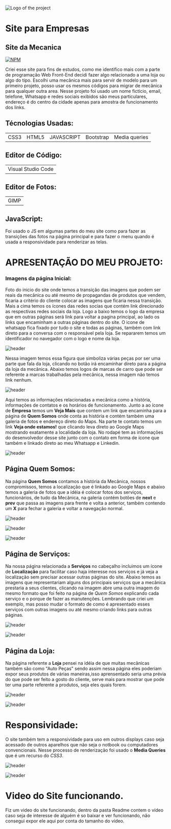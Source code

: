 ![Logo of the project](https://github.com/FilippiCelegati/Site-Empresas/blob/main/site/img/logochave.png)




# Site para Empresas
 ## Site da Mecanica
 [![NPM](https://img.shields.io/npm/l/react)](https://github.com/FilippiCelegati/Site-Empresas/blob/main/LICENSE)
 
 <p>Criei esse site para fins de estudos, como me identifico mais com a parte de programação Web Front-End decidi fazer algo relacionado a uma loja ou algo do tipo. Escolhi uma mecânica mais para servir de modelo para um primeiro projeto, posso usar os mesmos códigos para migrar de mecânica para qualquer outra area. Nesse projeto foi usado um nome fictício, email, telefone, Whatsapp e redes sociais exibidos são meus particulares, endereço é do centro da cidade apenas para amostra de funcionamento dos links.</p>
 
 ## Técnologias Usadas:

<table>
  <tr>
    <td>CSS3</td>
    <td>HTML5</td>
    <td>JAVASCRIPT</td>
    <td>Bootstrap</td>
    <td>Media queries</td>
  </tr>
 </table>
 
 ## Editor de Código:

<table>
  <tr>
    <td>Visual Studio Code</td>
  </tr>
</table>

## Editor de Fotos:

<table>
  <tr>
    <td>GIMP</td>
  </tr>
</table>

## JavaScript:
<p>Foi usado o JS em algumas partes do meu site como para fazer as transições das fotos na página principal e para fazer o menu quando é usada a responsividade para renderizar as telas.
 
 # APRESENTAÇÃO DO MEU PROJETO:
 
 ### Imagens da página Inicial:
  <p>Foto do inicio do site onde temos a transição das imagens que podem ser reais da mecânica ou até mesmo de propagandas de produtos que vendem, ficaria a critério do cliente colocar as imagens que ficaria nessa transição. Mais a cima temos os ícones das redes socias que contém link direcionado as respectivas redes sociais da loja. Logo a baixo temos o logo da empresa que em outras páginas será link para voltar a pagina principal, ao lado os links que encaminham a outras páginas dentro do site. O icone de whatsapp fica fixado por tudo o site e todas as páginas, também com link direto para a conversa com o responsável pela loja. Se repararem temos um identificador no navegador com o logo e nome da loja.</p>
  
  ![header](https://github.com/FilippiCelegati/Site-Empresas/blob/main/readme/pag_princ.png)
 
 <p>Nessa imagem temos essa figura que simboliza várias peças por ser uma parte que fala da loja, clicando no botão irá encaminhar direto para a página da loja da mecânica.   Abaixo temos logos de marcas de carro que pode ser referente a marcas trabalhadas pela mecânica, nessa imagem não temos link nenhum.</p>
 
 ![header](https://github.com/FilippiCelegati/Site-Empresas/blob/main/readme/pag_botao.png)
 
 <p>Aqui temos as informações relacionadas a mecânica como a história, informações de contatos e os horários de funcionamento. Junto a ao ícone de <strong>Empresa</strong> temos um <strong>Veja Mais</strong> que contem um link que encaminha para a página de <strong>Quem Somos</strong> onde conta as história e contém também uma galeria de fotos e endereço direto do Maps. Na parte te contato temos um link <strong>Veja onde estamos!</strong> que clicando leva direto ao Google Maps mostrando exatamente a localidade da loja. No rodapé tem as informações do desenvolvedor desse site junto com o contato em forma de ícone que também e linkado direto ao meu Whatsapp e Linkedin.</p>
 
 ![header](https://github.com/FilippiCelegati/Site-Empresas/blob/main/readme/pag_info.png)
 
 ## Página Quem Somos:
 
 <p>Na página <strong>Quem Somos</strong> contamos a história da Mecânica, nossos compromissos, temos a localização que é linkado ao Google Maps e abaixo temos a galeria de fotos que a idéia é colocar fotos dos serviços, funcionários, de tudo da Mecânica, na galeria contém botões de <strong>next</strong> e <strong>prev</strong> que passa as imagens para frente e volta a anterior, também contendo um <strong>X</strong> para fechar a galeria e voltar a navegação normal.</p>

![header](https://github.com/FilippiCelegati/Site-Empresas/blob/main/readme/pag-qs.png)

![header](https://github.com/FilippiCelegati/Site-Empresas/blob/main/readme/pag-qs2.png)

![header](https://github.com/FilippiCelegati/Site-Empresas/blob/main/readme/pag-qs3.png)

## Página de Serviços:
 <p>Na nossa página relacionada a <strong>Serviços</strong> no cabeçalho incluimos um ícone de <strong>Localização</strong> para facilitar caso haja interesse nos serviços e já veja a localização sem precisar acessar outras páginas do site. Abaixo temos as imagens que representariam alguns dos principais serviços que a mecânica prestaria a seus clientes, clicando na imagem abre uma outra imagem do mesmo formato que foi feito na página de <em>Quem Somos</em> explicando cada serviço e o porque de fazer as manutenções. Lembrando que criei um exemplo, mas posso mudar o formato de como é apresentado esses serviços com outras imagens ou até mesmo criando links para outras páginas.</p>

![header](https://github.com/FilippiCelegati/Site-Empresas/blob/main/readme/pag-sv.png)

![header](https://github.com/FilippiCelegati/Site-Empresas/blob/main/readme/pag-sv2.png)
 
 
 ## Página da Loja:
 <p>Na página referente a <strong>Loja</strong> pensei na idéia de que muitas mecânicas também são como "Auto Peças" sendo assim nessa página eles poderiam expor seus produtos de várias maneiras,isso aprensentado seria uma prévia do que pode ser feito a gosto do cliente, serve mais para mostrar que pode ter uma parte referente a produtos, seja eles quais forem.</p>
 
![header](https://github.com/FilippiCelegati/Site-Empresas/blob/main/readme/pag-lj.png)

![header](https://github.com/FilippiCelegati/Site-Empresas/blob/main/readme/pag-lj2.png) 

# Responsividade:

<p>O site também tem a responsividade para uso em outros displays caso seja acessado de outros aparelhos que não seja o notbook ou computadores convencionais. Nesse processo de renderização foi usado o <strong>Media Queries</strong> que é um recurso do <em>CSS3</em>.</p>
 
 ![header](https://github.com/FilippiCelegati/Site-Empresas/blob/main/readme/pag_resp-menu.png)

 ![header](https://github.com/FilippiCelegati/Site-Empresas/blob/main/readme/pag_resp-princ.png) 

# Video do Site funcionando.

<p>Fiz um video do site funcionando, dentro da pasta Readme contem o vídeo caso seja de interesse de alguém é so baixar e ver funcionando, não consegui expor ele aqui por conta do tamanho do vídeo.</p>
 
